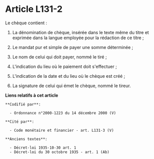 # Article L131-2

Le chèque contient :

1. La dénomination de chèque, insérée dans le texte même du titre et exprimée dans la langue employée pour la rédaction de ce
titre ;

2. Le mandat pur et simple de payer une somme déterminée ;

3. Le nom de celui qui doit payer, nommé le tiré ;

4. L'indication du lieu où le paiement doit s'effectuer ;

5. L'indication de la date et du lieu où le chèque est créé ;

6. La signature de celui qui émet le chèque, nommé le tireur.

**Liens relatifs à cet article**

	**Codifié par**:

	  - Ordonnance n°2000-1223 du 14 décembre 2000 (V)

	**Cité par**:

	  - Code monétaire et financier - art. L131-3 (V)

	**Anciens textes**:

	  - Décret-loi 1935-10-30 art. 1
	  - Décret-loi du 30 octobre 1935 - art. 1 (Ab)
